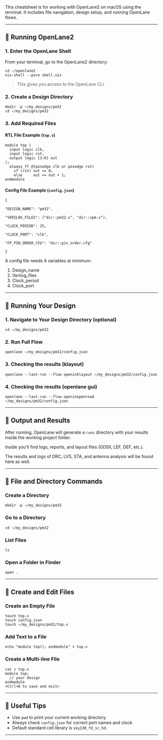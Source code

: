 This cheatsheet is for working with OpenLane2 on macOS using the terminal. It includes file navigation, design setup, and running OpenLane flows.

---
## 🚀 Running OpenLane2

### 1. Enter the OpenLane Shell

From your terminal, go to the OpenLane2 directory:

```
cd ~/openlane2
nix-shell --pure shell.nix
```

> This gives you access to the OpenLane CLI.

### 2. Create a Design Directory

```
mkdir -p ~/my_designs/pm32
cd ~/my_designs/pm32
```

### 3. Add Required Files

#### RTL File Example (`top.v`)

```
module top (
  input logic clk,
  input logic rst,
  output logic [3:0] out
);
  always_ff @(posedge clk or posedge rst)
    if (rst) out <= 0;
    else     out <= out + 1;
endmodule
```

#### Config File Example (`config.json`)

```
{

"DESIGN_NAME": "pm32",

"VERILOG_FILES": ["dir::pm32.v", "dir::spm.v"],

"CLOCK_PERIOD": 25,

"CLOCK_PORT": "clk",

"FP_PIN_ORDER_CFG": "dir::pin_order.cfg"

}
```

A config file needs 4 variables at minimum:
1. Design_name
2. Verilog_files
3. Clock_period
4. Clock_port

---

## 🧪 Running Your Design

### 1. Navigate to Your Design Directory (optional)

```
cd ~/my_designs/pm32
```

### 2. Run Full Flow

```
openlane ~/my_designs/pm32/config.json
```

### 3. Checking the results (klayout)

```
openlane --last-run --flow openinklayout ~/my_designs/pm32/config.json
```

### 4. Checking the results (openlane gui)

```
openlane --last-run --flow openinopenroad ~/my_designs/pm32/config.json
```

---

## 📂 Output and Results

After running, OpenLane will generate a `runs` directory with your results inside the working project folder.

Inside you'll find logs, reports, and layout files (GDSII, LEF, DEF, etc.).

The results and logs of DRC, LVS, STA, and antenna analysis will be found here as well.

---

## 📁 File and Directory Commands

### Create a Directory

```
mkdir -p ~/my_designs/pm32
```

### Go to a Directory

```
cd ~/my_designs/pm32
```

### List Files

```
ls
```

### Open a Folder in Finder

```
open .
```

---

## 📄 Create and Edit Files

### Create an Empty File

```
touch top.v
touch config.json
touch ~/my_designs/pm32/top.v
```

### Add Text to a File

```
echo "module top(); endmodule" > top.v
```

### Create a Multi-line File

```
cat > top.v
module top;
  // your design
endmodule
<Ctrl+D to save and exit>
```

---

## 🧠 Useful Tips

- Use `pwd` to print your current working directory.
- Always check `config.json` for correct port names and clock.
- Default standard cell library is `sky130_fd_sc_hd`.

---
